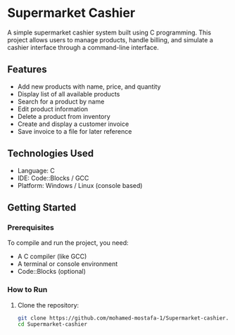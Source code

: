 # Supermarket Cashier

A simple supermarket cashier system built using C programming. This project allows users to manage products, handle billing, and simulate a cashier interface through a command-line interface.

## Features

- Add new products with name, price, and quantity
- Display list of all available products
- Search for a product by name
- Edit product information
- Delete a product from inventory
- Create and display a customer invoice
- Save invoice to a file for later reference

## Technologies Used

- Language: C
- IDE: Code::Blocks / GCC
- Platform: Windows / Linux (console based)

## Getting Started

### Prerequisites

To compile and run the project, you need:

- A C compiler (like GCC)
- A terminal or console environment
- Code::Blocks (optional)

### How to Run

1. Clone the repository:
   ```bash
   git clone https://github.com/mohamed-mostafa-1/Supermarket-cashier.git
   cd Supermarket-cashier
